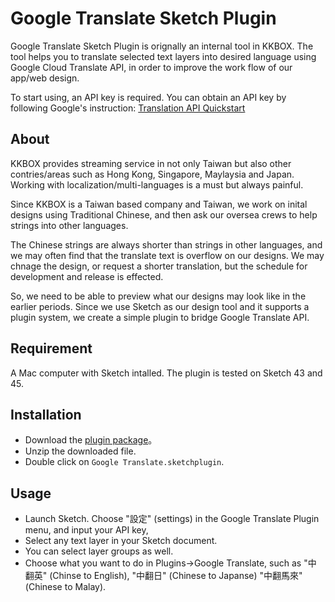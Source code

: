 # Google Translate Sketch Plugin

Google Translate Sketch Plugin is orignally an internal tool in
KKBOX. The tool helps you to translate selected text layers into
desired language using Google Cloud Translate API, in order to improve
the work flow of our app/web design.

To start using, an API key is required. You can obtain an API key by
following Google's instruction: [Translation API Quickstart](https://cloud.google.com/translate/docs/getting-started)

## About

KKBOX provides streaming service in not only Taiwan but also other
contries/areas such as Hong Kong, Singapore, Maylaysia and
Japan. Working with localization/multi-languages is a must but always
painful.

Since KKBOX is a Taiwan based company and Taiwan, we work on inital
designs using Traditional Chinese, and then ask our oversea crews to
help strings into other languages.

The Chinese strings are always shorter than strings in other
languages, and we may often find that the translate text is overflow
on our designs. We may chnage the design, or request a shorter
translation, but the schedule for development and release is effected.

So, we need to be able to preview what our designs may look like in
the earlier periods. Since we use Sketch as our design tool and it
supports a plugin system, we create a simple plugin to bridge Google
Translate API.

## Requirement

A Mac computer with Sketch intalled. The plugin is tested on Sketch 43
and 45.

## Installation

- Download the [plugin package](https://github.com/KKBOX/GoogleTranslateSketchPlugin/archive/master.zip)。
- Unzip the downloaded file.
- Double click on `Google Translate.sketchplugin`.

## Usage

- Launch Sketch. Choose "設定" (settings) in the Google Translate
  Plugin menu, and input your API key,
- Select any text layer in your Sketch document.
- You can select layer groups as well.
- Choose what you want to do in Plugins->Google Translate, such as "中
  翻英" (Chinse to English), "中翻日" (Chinese to Japanse) "中翻馬來"
  (Chinese to Malay).
